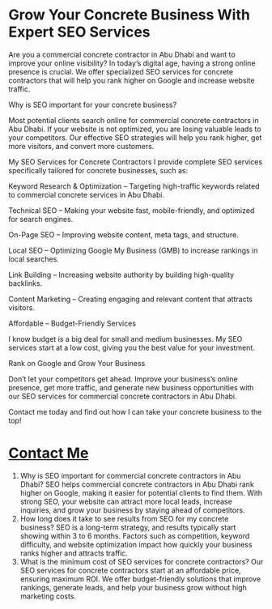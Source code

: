 # Grow Your Concrete Business With Expert SEO Services

Are you a commercial concrete contractor in Abu Dhabi and want to improve your online visibility? In today’s digital age, having a strong online presence is crucial. We offer specialized SEO services for concrete contractors that will help you rank higher on Google and increase website traffic.

Why is SEO important for your concrete business?

Most potential clients search online for commercial concrete contractors in Abu Dhabi. If your website is not optimized, you are losing valuable leads to your competitors. Our effective SEO strategies will help you rank higher, get more visitors, and convert more customers.

My SEO Services for Concrete Contractors
I provide complete SEO services specifically tailored for concrete businesses, such as:

Keyword Research & Optimization – Targeting high-traffic keywords related to commercial concrete services in Abu Dhabi.

Technical SEO – Making your website fast, mobile-friendly, and optimized for search engines.

On-Page SEO – Improving website content, meta tags, and structure.

Local SEO – Optimizing Google My Business (GMB) to increase rankings in local searches.

Link Building – Increasing website authority by building high-quality backlinks.

Content Marketing – Creating engaging and relevant content that attracts visitors.

Affordable – Budget-Friendly Services

I know budget is a big deal for small and medium businesses. My SEO services start at a low cost, giving you the best value for your investment.

Rank on Google and Grow Your Business

Don’t let your competitors get ahead. Improve your business’s online presence, get more traffic, and generate new business opportunities with our SEO services for commercial concrete contractors in Abu Dhabi.

Contact me today and find out how I can take your concrete business to the top!
# [Contact Me](https://www.linkedin.com/in/laboni-roy-141642271/)
1. Why is SEO important for commercial concrete contractors in Abu Dhabi?
SEO helps commercial concrete contractors in Abu Dhabi rank higher on Google, making it easier for potential clients to find them. With strong SEO, your website can attract more local leads, increase inquiries, and grow your business by staying ahead of competitors.
2. How long does it take to see results from SEO for my concrete business?
SEO is a long-term strategy, and results typically start showing within 3 to 6 months. Factors such as competition, keyword difficulty, and website optimization impact how quickly your business ranks higher and attracts traffic.
3. What is the minimum cost of SEO services for concrete contractors?
Our SEO services for concrete contractors start at an affordable price, ensuring maximum ROI. We offer budget-friendly solutions that improve rankings, generate leads, and help your business grow without high marketing costs.
